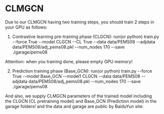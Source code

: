 # CLMGCN
Due to our CLMGCN having two training steps, you should train 2 steps in your GPU as follows:

1. Contrastive learning pre-training phase (CLGCN):
run(or python) train.py --force True --model CLGCN --CL True  --data data/PEMS08  --adjdata data/PEMS08/adj_pems08.pkl --num_nodes 170 --save ./garage/pems08
 
Attention: when you training done, please empty GPU memory!

2. Prediction training phase (Base_GCN):
run(or python) train.py --force True --model Base_GCN --model1 CLGCN  --data data/PEMS08  --adjdata data/PEMS08/adj_pems08.pkl --num_nodes 170 --save ./garage/pems08

And also, we supply CLMGCN parameters of the trained model including the CLGCN (CL pretraining model) and Base_GCN (Prediction model) in the garage folders! and the data and garage are public by BaiduYun site:
